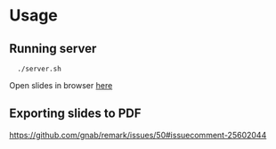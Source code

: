 # Usage

## Running server

```
  ./server.sh
```

Open slides in browser [here](http://localhost:8000/index.html)

## Exporting slides to PDF

https://github.com/gnab/remark/issues/50#issuecomment-25602044
